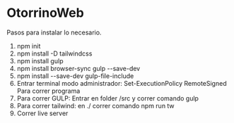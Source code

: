 # OtorrinoWeb
Pasos para instalar lo necesario. 
1. npm init
2. npm install -D tailwindcss
3. npm install gulp
4. npm install browser-sync gulp --save-dev
5. npm install --save-dev gulp-file-include
6. Entrar terminal modo administrador: Set-ExecutionPolicy RemoteSigned
Para correr programa
1. Para correr GULP: Entrar en folder /src y correr comando gulp
2. Para correr tailwind: en ./ correr comando npm run tw
3. Correr live server 
